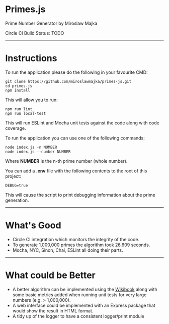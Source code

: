 # Primes.js
Prime Number Generator by Miroslaw Majka

Circle CI Build Status: TODO

---

# Instructions
To run the application please do the following in your favourite CMD:
```
git clone https://github.com/miroslawmajka/primes-js.git
cd primes-js
npm install
```

This will allow you to run:
```
npm run lint
npm run local-test
```
This will run ESLint and Mocha unit tests against the code along with code coverage.


To run the application you can use one of the following commands:
```
node index.js -n NUMBER
node index.js --number NUMBER
```
Where **NUMBER** is the n-th prime number (whole number).

You can add a **.env** file with the following contents to the root of this project:
```
DEBUG=true
```
This will cause the script to print debugging information about the prime generation.

---

# What's Good

* Circle CI integration which monitors the integrity of the code.
* To generate 1,000,000 primes the algorithm took 26.609 seconds.
* Mocha, NYC, Sinon, Chai, ESLint all doing their parts.

---

# What could be Better

* A better algorithm can be implemented using the [Wikibook](https://en.m.wikibooks.org/wiki/Some_Basic_and_Inefficient_Prime_Number_Generating_Algorithms)
along with some basic metrics added when running unit tests for very large numbers (e.g. > 1,000,000).
* A web interface could be implemented with an Express package that would show the result in HTML format.
* A tidy up of the logger to have a consistent logger/print module